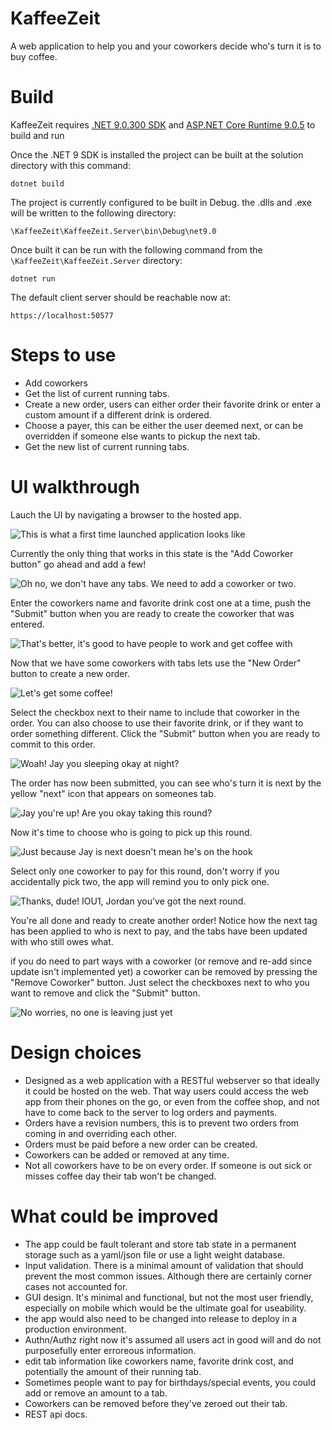 # KaffeeZeit
A web application to help you and your coworkers decide who's turn it is to buy coffee.

# Build
KaffeeZeit requires [.NET 9.0.300 SDK](https://dotnet.microsoft.com/en-us/download/dotnet/9.0) and [ASP.NET Core Runtime 9.0.5](https://dotnet.microsoft.com/en-us/download/dotnet/9.0) to build and run 

Once the .NET 9 SDK is installed the project can be built at the solution directory with this command:
```
dotnet build
```
The project is currently configured to be built in Debug. the .dlls and .exe will be written to the following directory:
```
\KaffeeZeit\KaffeeZeit.Server\bin\Debug\net9.0
```
Once built it can be run with the following command from the `\KaffeeZeit\KaffeeZeit.Server` directory:
```
dotnet run
```
The default client server should be reachable now at:
```
https://localhost:50577
```

# Steps to use

- Add coworkers 
- Get the list of current running tabs. 
- Create a new order, users can either order their favorite drink or enter a custom amount if a different drink is ordered. 
- Choose a payer, this can be either the user deemed next, or can be overridden if someone else wants to pickup the next tab.  
- Get the new list of current running tabs. 

# UI walkthrough

Lauch the UI by navigating a browser to the hosted app.  

![This is what a first time launched application looks like](/img/00-new-instance.png)  

Currently the only thing that works in this state is the "Add Coworker button" go ahead and add a few! 

![Oh no, we don't have any tabs. We need to add a coworker or two.](/img/01-Add%20coworker.png)  

Enter the coworkers name and favorite drink cost one at a time, push the "Submit" button when you are ready to create the coworker that was entered. 

![That's better, it's good to have people to work and get coffee with](/img/02-coworkers-added.png)  

Now that we have some coworkers with tabs lets use the "New Order" button to create a new order.  

![Let's get some coffee!](/img/03-order-started.png)  

Select the checkbox next to their name to include that coworker in the order.  You can also choose to use their favorite drink, or if they want to order something different. Click the "Submit" button when you are ready to commit to this order.  

![Woah! Jay you sleeping okay at night?](/img/04-order-selections.png) 

The order has now been submitted, you can see who's turn it is next by the yellow "next" icon that appears on someones tab.  

![Jay you're up! Are you okay taking this round?](/img/05-order-submitted.png)  

Now it's time to choose who is going to pick up this round.  

![Just because Jay is next doesn't  mean he's on the hook](/img/06-select-payer.png)  

Select only one coworker to pay for this round, don't worry if you accidentally pick two, the app will remind you to only pick one. 

![Thanks, dude! IOU1, Jordan you've got the next round.](/img/07-payment-submited.png)  

You're all done and ready to create another order! Notice how the next tag has been applied to who is next to pay, and the tabs have been updated with who still owes what.  

if you do need to part ways with a coworker (or remove and re-add since update isn't implemented yet) a coworker can be removed by pressing the "Remove Coworker" button.  Just select the checkboxes next to who you want to remove and click the "Submit" button.  

![No worries, no one is leaving just yet](/img/08-remove-coworker.png)  

# Design choices

- Designed as a web application with a RESTful webserver so that ideally it could be hosted on the web. That way users could access the web app from their phones on the go, or even from the coffee shop, and not have to come back to the server to log orders and payments.
- Orders have a revision numbers, this is to prevent two orders from coming in and overriding each other. 
- Orders must be paid before a new order can be created.
- Coworkers can be added or removed at any time. 
- Not all coworkers have to be on every order. If someone is out sick or misses coffee day their tab won't be changed. 

# What could be improved
- The app could be fault tolerant and store tab state in a permanent storage such as a yaml/json file or use a light weight database. 
- Input validation. There is a minimal amount of validation that should prevent the most common issues. Although there are certainly corner cases not accounted for. 
- GUI design. It's minimal and functional, but not the most user friendly, especially on mobile which would be the ultimate goal for useability.
- the app would also need to be changed into release to deploy in a production environment.  
- Authn/Authz right now it's assumed all users act in good will and do not purposefully enter erroreous information.
- edit tab information like coworkers name, favorite drink cost, and potentially the amount  of their running tab.
- Sometimes people want to pay for birthdays/special events, you could add or remove an amount to a tab.
- Coworkers can be removed before they've zeroed out their tab.  
- REST api docs. 
